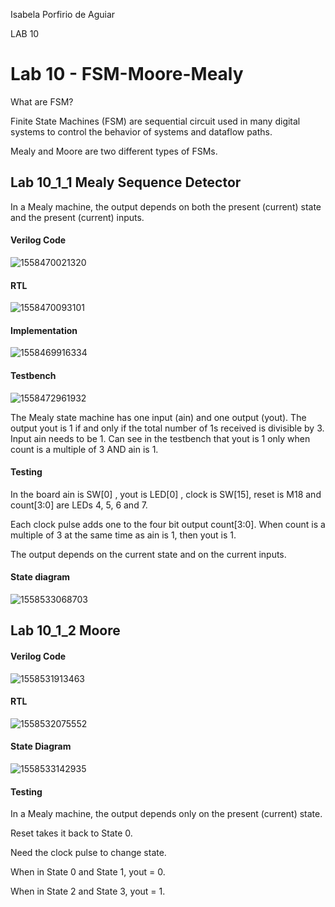 Isabela Porfirio de Aguiar

LAB 10



# Lab 10 - FSM-Moore-Mealy

What are FSM?

Finite State Machines (FSM) are sequential circuit used in many digital systems to control the behavior of
systems and dataflow paths.

Mealy and Moore are two different types of FSMs.



## Lab 10_1_1 Mealy Sequence Detector

In a Mealy machine, the output depends on both the present (current) state and the present (current) inputs.


#### Verilog Code

![1558470021320](1558470021320.png)



#### RTL

![1558470093101](1558470093101.png)



#### Implementation

![1558469916334](1558469916334.png)



#### Testbench

![1558472961932](1558472961932.png)



The Mealy state machine has one input (ain) and one output (yout). The output yout is 1 if and only if the total number of 1s received is divisible by 3. Input ain needs to be 1. Can see in the testbench that yout is 1 only when count is a multiple of 3 AND ain is 1.



#### Testing

In the board ain is SW[0] , yout is LED[0] , clock is SW[15], reset is M18 and count[3:0] are LEDs 4, 5, 6 and 7.

Each clock pulse adds one to the four bit output count[3:0]. When count is a multiple of 3 at the same time as ain is 1, then yout is 1. 

The output depends on the current state and on the current inputs. 



#### State diagram 

![1558533068703](1558533068703.png)



## Lab 10_1_2 Moore 





#### Verilog Code

![1558531913463](1558531913463.png)



#### RTL

![1558532075552](1558532075552.png)





#### State Diagram

![1558533142935](1558533142935.png)



#### Testing

In a Mealy machine, the output depends only on the present (current) state.

Reset takes it back to State 0.

Need the clock pulse to change state.



When in State 0 and State 1, yout = 0.

When in State 2 and State 3, yout = 1.